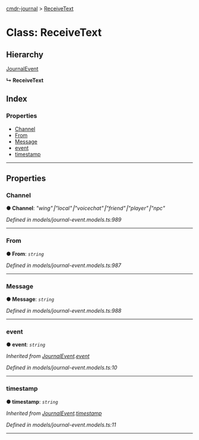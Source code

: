[cmdr-journal](../README.md) > [ReceiveText](../classes/receivetext.md)



# Class: ReceiveText

## Hierarchy


 [JournalEvent](journalevent.md)

**↳ ReceiveText**







## Index

### Properties

* [Channel](receivetext.md#channel)
* [From](receivetext.md#from)
* [Message](receivetext.md#message)
* [event](receivetext.md#event)
* [timestamp](receivetext.md#timestamp)



---
## Properties
<a id="channel"></a>

###  Channel

**●  Channel**:  *"wing"⎮"local"⎮"voicechat"⎮"friend"⎮"player"⎮"npc"* 

*Defined in models/journal-event.models.ts:989*





___

<a id="from"></a>

###  From

**●  From**:  *`string`* 

*Defined in models/journal-event.models.ts:987*





___

<a id="message"></a>

###  Message

**●  Message**:  *`string`* 

*Defined in models/journal-event.models.ts:988*





___

<a id="event"></a>

###  event

**●  event**:  *`string`* 

*Inherited from [JournalEvent](journalevent.md).[event](journalevent.md#event)*

*Defined in models/journal-event.models.ts:10*





___

<a id="timestamp"></a>

###  timestamp

**●  timestamp**:  *`string`* 

*Inherited from [JournalEvent](journalevent.md).[timestamp](journalevent.md#timestamp)*

*Defined in models/journal-event.models.ts:11*





___


